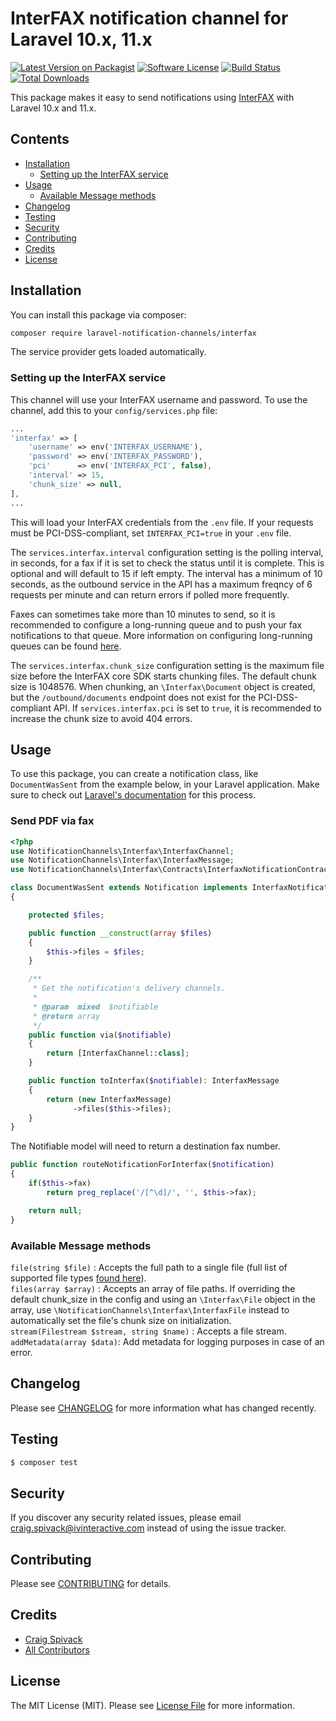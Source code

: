 # InterFAX notification channel for Laravel 10.x, 11.x

[![Latest Version on Packagist](https://img.shields.io/packagist/v/laravel-notification-channels/interfax.svg?style=flat-square)](https://packagist.org/packages/laravel-notification-channels/interfax)
[![Software License](https://img.shields.io/badge/license-MIT-brightgreen.svg?style=flat-square)](LICENSE.md)
[![Build Status](https://img.shields.io/travis/laravel-notification-channels/interfax/main.svg?style=flat-square)](https://travis-ci.org/laravel-notification-channels/interfax)
[![Total Downloads](https://img.shields.io/packagist/dt/laravel-notification-channels/interfax.svg?style=flat-square)](https://packagist.org/packages/laravel-notification-channels/interfax)

This package makes it easy to send notifications using [InterFAX](https://interfax.net) with Laravel 10.x and 11.x.

## Contents

- [Installation](#installation)
  - [Setting up the InterFAX service](#setting-up-the-InterFAX-service)
- [Usage](#usage)
  - [Available Message methods](#available-message-methods)
- [Changelog](#changelog)
- [Testing](#testing)
- [Security](#security)
- [Contributing](#contributing)
- [Credits](#credits)
- [License](#license)


## Installation

You can install this package via composer:

```bash
composer require laravel-notification-channels/interfax
```

The service provider gets loaded automatically.

### Setting up the InterFAX service

This channel will use your InterFAX username and password. To use the channel, add this to your `config/services.php` file:

```php
...
'interfax' => [
    'username' => env('INTERFAX_USERNAME'),
    'password' => env('INTERFAX_PASSWORD'),
    'pci'      => env('INTERFAX_PCI', false),
    'interval' => 15,
    'chunk_size' => null,
],
...
```

This will load your InterFAX credentials from the `.env` file. If your requests must be PCI-DSS-compliant, set `INTERFAX_PCI=true` in your `.env` file.

The `services.interfax.interval` configuration setting is the polling interval, in seconds, for a fax if it is set to check the status until it is complete. This is optional and will default to 15 if left empty. The interval has a minimum of 10 seconds, as the outbound service in the API has a maximum freqncy of 6 requests per minute and can return errors if polled more frequently.

Faxes can sometimes take more than 10 minutes to send, so it is recommended to configure a long-running queue and to push your fax notifications to that queue. More information on configuring long-running queues can be found [here](https://medium.com/@williamvicary/long-running-jobs-with-laravel-horizon-7655e34752f7).

The `services.interfax.chunk_size` configuration setting is the maximum file size before the InterFAX core SDK starts chunking files. The default chunk size is 1048576. When chunking, an `\Interfax\Document` object is created, but the `/outbound/documents` endpoint does not exist for the PCI-DSS-compliant API. If `services.interfax.pci` is set to `true`, it is recommended to increase the chunk size to avoid 404 errors.

## Usage

To use this package, you can create a notification class, like `DocumentWasSent` from the example below, in your Laravel application. Make sure to check out [Laravel's documentation](https://laravel.com/docs/master/notifications) for this process.

### Send PDF via fax

```php
<?php
use NotificationChannels\Interfax\InterfaxChannel;
use NotificationChannels\Interfax\InterfaxMessage;
use NotificationChannels\Interfax\Contracts\InterfaxNotificationContract;

class DocumentWasSent extends Notification implements InterfaxNotificationContract
{

    protected $files;

    public function __construct(array $files)
    {
        $this->files = $files;
    }

    /**
     * Get the notification's delivery channels.
     *
     * @param  mixed  $notifiable
     * @return array
     */
    public function via($notifiable)
    {
        return [InterfaxChannel::class];
    }

    public function toInterfax($notifiable): InterfaxMessage
    {
        return (new InterfaxMessage)
              ->files($this->files);
    }
}
```

The Notifiable model will need to return a destination fax number.

```php
public function routeNotificationForInterfax($notification)
{
    if($this->fax)
        return preg_replace('/[^\d]/', '', $this->fax);

    return null;
}
```

### Available Message methods

`file(string $file)` : Accepts the full path to a single file (full list of supported file types [found here](https://www.interfax.net/en/help/supported_file_types)).  
`files(array $array)` : Accepts an array of file paths.  If overriding the default chunk_size in the config and using an `\Interfax\File` object in the array, use `\NotificationChannels\Interfax\InterfaxFile` instead to automatically set the file's chunk size on initialization.  
`stream(Filestream $stream, string $name)` : Accepts a file stream.  
`addMetadata(array $data)`: Add metadata for logging purposes in case of an error.

## Changelog

Please see [CHANGELOG](CHANGELOG.md) for more information what has changed recently.

## Testing

``` bash
$ composer test
```

## Security

If you discover any security related issues, please email craig.spivack@ivinteractive.com instead of using the issue tracker.

## Contributing

Please see [CONTRIBUTING](CONTRIBUTING.md) for details.

## Credits

- [Craig Spivack](https://github.com/iv-craig)
- [All Contributors](../../contributors)

## License

The MIT License (MIT). Please see [License File](LICENSE.md) for more information.